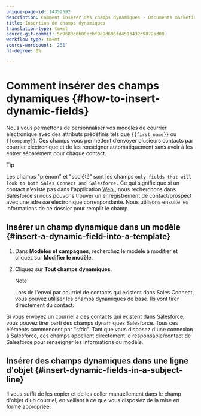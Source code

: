 ```yaml
---
unique-page-id: 14352592
description: Comment insérer des champs dynamiques - Documents marketing - Documentation du produit
title: Insertion de champs dynamiques
translation-type: tm+mt
source-git-commit: 5c9683c6b00ccbf9e9d606fd4513432c9872ad00
workflow-type: tm+mt
source-wordcount: '231'
ht-degree: 0%

---
```



# Comment insérer des champs dynamiques {#how-to-insert-dynamic-fields}

Nous vous permettons de personnaliser vos modèles de courrier électronique avec des attributs prédéfinis tels que `{{first_name}}` ou `{{company}}`. Ces champs vous permettent d’envoyer plusieurs contacts par courrier électronique et de les renseigner automatiquement sans avoir à les entrer séparément pour chaque contact.

>[!TIP]
>
>Les champs &quot;prénom&quot; et &quot;société&quot; sont les champs `only fields that will look to both Sales Connect and Salesforce.` Ce qui signifie que si un contact n&#39;existe pas dans l&#39;application [Web ](http://toutapp.com/login), nous recherchons dans Salesforce si nous pouvons trouver un enregistrement de contact/prospect avec une adresse électronique correspondante. Nous utilisons ensuite les informations de ce dossier pour remplir le champ.

## Insérer un champ dynamique dans un modèle {#insert-a-dynamic-field-into-a-template}

1. Dans **Modèles et campagnes**, recherchez le modèle à modifier et cliquez sur **Modifier le modèle**.
1. Cliquez sur **Tout champs dynamiques**.

   >[!NOTE]
   >
   >Lors de l&#39;envoi par courriel de contacts qui existent dans Sales Connect, vous pouvez utiliser les champs dynamiques de base. Ils vont tirer directement du contact.

Si vous envoyez un courriel à des contacts qui existent dans Salesforce, vous pouvez tirer parti des champs dynamiques Salesforce. Tous ces éléments commencent par &quot;sfdc&quot;. Tant que vous disposez d&#39;une connexion à Salesforce, ces champs appellent directement le responsable/contact de Salesforce pour renseigner les informations du modèle.

## Insérer des champs dynamiques dans une ligne d&#39;objet {#insert-dynamic-fields-in-a-subject-line}

Il vous suffit de les copier et de les coller manuellement dans le champ d&#39;objet d&#39;un courriel, en veillant à ce que vous disposiez de la mise en forme appropriée.
